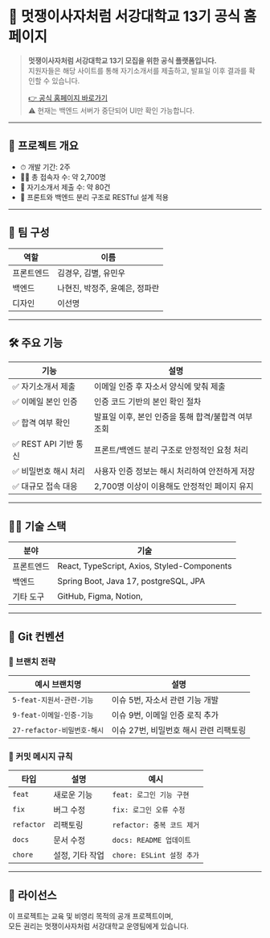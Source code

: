 # 🦁 멋쟁이사자처럼 서강대학교 13기 공식 홈페이지

> **멋쟁이사자처럼 서강대학교 13기 모집을 위한 공식 플랫폼입니다.**  
> 지원자들은 해당 사이트를 통해 자기소개서를 제출하고, 발표일 이후 결과를 확인할 수 있습니다.  
>  
> [👉 공식 홈페이지 바로가기](https://www.likelionsg13.site/)  
> ⚠ 현재는 백엔드 서버가 중단되어 UI만 확인 가능합니다.

---

## 📌 프로젝트 개요

- ⏱ 개발 기간: 2주
- 🧑‍💻 총 접속자 수: 약 2,700명
- 📝 자기소개서 제출 수: 약 80건
- 📂 프론트와 백엔드 분리 구조로 RESTful 설계 적용

---

## 👥 팀 구성

| 역할 | 이름 |
|------|------|
| 프론트엔드 | 김경우, 김별, 유민우 |
| 백엔드 | 나현진, 박정주, 윤예은, 정파란 |
| 디자인 | 이선명 |
---
## 🛠 주요 기능

| 기능 | 설명 |
|------|------|
| ✅ 자기소개서 제출 | 이메일 인증 후 자소서 양식에 맞춰 제출 |
| ✅ 이메일 본인 인증 | 인증 코드 기반의 본인 확인 절차 |
| ✅ 합격 여부 확인 | 발표일 이후, 본인 인증을 통해 합격/불합격 여부 조회 |
| ✅ REST API 기반 통신 | 프론트/백엔드 분리 구조로 안정적인 요청 처리 |
| ✅ 비밀번호 해시 처리 | 사용자 인증 정보는 해시 처리하여 안전하게 저장 |
| ✅ 대규모 접속 대응 | 2,700명 이상이 이용해도 안정적인 페이지 유지 |

---

## 🧑‍💻 기술 스택

| 분야 | 기술 |
|------|------|
| 프론트엔드 | React, TypeScript, Axios, Styled-Components |
| 백엔드 | Spring Boot, Java 17, postgreSQL, JPA |
| 기타 도구 | GitHub, Figma, Notion,  |

---

## 🧾 Git 컨벤션

### 🔀 브랜치 전략

| 예시 브랜치명 | 설명 |
|---------------|------|
| `5-feat-지원서-관련-기능` | 이슈 5번, 자소서 관련 기능 개발 |
| `9-feat-이메일-인증-기능` | 이슈 9번, 이메일 인증 로직 추가 |
| `27-refactor-비밀번호-해시` | 이슈 27번, 비밀번호 해시 관련 리팩토링 |

### 📝 커밋 메시지 규칙

| 타입 | 설명 | 예시 |
|------|------|------|
| `feat` | 새로운 기능 | `feat: 로그인 기능 구현` |
| `fix` | 버그 수정 | `fix: 로그인 오류 수정` |
| `refactor` | 리팩토링 | `refactor: 중복 코드 제거` |
| `docs` | 문서 수정 | `docs: README 업데이트` |
| `chore` | 설정, 기타 작업 | `chore: ESLint 설정 추가` |

---

## 📄 라이선스

이 프로젝트는 교육 및 비영리 목적의 공개 프로젝트이며,  
모든 권리는 멋쟁이사자처럼 서강대학교 운영팀에게 있습니다.


